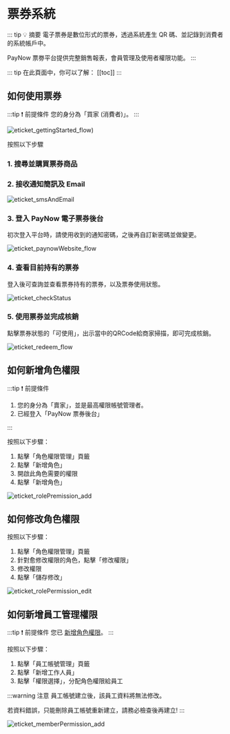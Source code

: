 # 票券系統

::: tip 💡 摘要
電子票券是數位形式的票券，透過系統產生 QR 碼、並記錄到消費者的系統帳戶中。

PayNow 票劵平台提供完整銷售報表，會員管理及使用者權限功能。
:::

::: tip 在此頁面中，你可以了解：
[[toc]]
::: 

## 如何使用票券

:::tip ❗ 前提條件
您的身分為「買家 (消費者)」。
:::

![eticket_gettingStarted_flow](./../images/eticket/eticket_gettingStarted_flow.png))

按照以下步驟

### 1. 搜尋並購買票券商品

### 2. 接收通知簡訊及 Email

![eticket_smsAndEmail](./../images/eticket/eticket_smsAndEmail.png)

### 3. 登入 PayNow 電子票券後台

初次登入平台時，請使用收到的通知密碼，之後再自訂新密碼並做變更。

![eticket_paynowWebsite_flow](./../images/eticket/eticket_paynowWebsite_flow.png)

### 4. 查看目前持有的票券

登入後可查詢並查看票券持有的票券，以及票券使用狀態。

![eticket_checkStatus](./../images/eticket/eticket_checkStatus.png)

### 5. 使用票券並完成核銷

點擊票券狀態的「可使用」，出示當中的QRCode給商家掃描，即可完成核銷。

![eticket_redeem_flow](./../images/eticket/eticket_redeem_flow.png)

<!-- @TODO 需補上操作畫面 -->

## 如何新增角色權限

:::tip ❗ 前提條件
1. 您的身分為「賣家」，並是最高權限帳號管理者。
2. 已經登入「PayNow 票券後台」

<!-- @TODO 補上PayNow 票券後台連結 -->
:::

按照以下步驟：
1. 點擊「角色權限管理」頁籤
2. 點擊「新增角色」
3. 開啟此角色需要的權限
4. 點擊「新增角色」

![eticket_rolePremission_add](./../images/eticket/eticket_rolePremission_add.png)

## 如何修改角色權限

按照以下步驟：
1. 點擊「角色權限管理」頁籤
2. 針對愈修改權限的角色，點擊「修改權限」
3. 修改權限
4. 點擊「儲存修改」

![eticket_rolePermission_edit](./../images/eticket/eticket_rolePermission_edit.png)

## 如何新增員工管理權限

:::tip ❗ 前提條件
您已 [新增角色權限](#如何新增角色權限)。
:::

按照以下步驟：
1. 點擊「員工帳號管理」頁籤
2. 點擊「新增工作人員」
3. 點擊「權限選擇」，分配角色權限給員工

:::warning 注意
員工帳號建立後，該員工資料將無法修改。

若資料錯誤，只能刪除員工帳號重新建立，請務必檢查後再建立!
:::

![eticket_memberPermission_add](./../images/eticket/eticket_memberPermission_add.png)